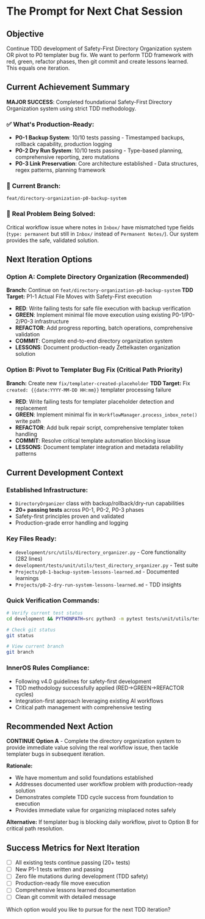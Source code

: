 # The Prompt for Next Chat Session

## Objective
Continue TDD development of Safety-First Directory Organization system OR pivot to P0 templater bug fix. We want to perform TDD framework with red, green, refactor phases, then git commit and create lessons learned. This equals one iteration.

## Current Achievement Summary
**MAJOR SUCCESS**: Completed foundational Safety-First Directory Organization system using strict TDD methodology.

### ✅ **What's Production-Ready:**
- **P0-1 Backup System**: 10/10 tests passing - Timestamped backups, rollback capability, production logging
- **P0-2 Dry Run System**: 10/10 tests passing - Type-based planning, comprehensive reporting, zero mutations
- **P0-3 Link Preservation**: Core architecture established - Data structures, regex patterns, planning framework

### 📁 **Current Branch:** 
`feat/directory-organization-p0-backup-system` 

### 🎯 **Real Problem Being Solved:**
Critical workflow issue where notes in `Inbox/` have mismatched type fields (`type: permanent` but still in `Inbox/` instead of `Permanent Notes/`). Our system provides the safe, validated solution.

## Next Iteration Options

### **Option A: Complete Directory Organization (Recommended)**
**Branch:** Continue on `feat/directory-organization-p0-backup-system` 
**TDD Target:** P1-1 Actual File Moves with Safety-First execution
- **RED**: Write failing tests for safe file execution with backup verification
- **GREEN**: Implement minimal file move execution using existing P0-1/P0-2/P0-3 infrastructure  
- **REFACTOR**: Add progress reporting, batch operations, comprehensive validation
- **COMMIT**: Complete end-to-end directory organization system
- **LESSONS**: Document production-ready Zettelkasten organization solution

### **Option B: Pivot to Templater Bug Fix (Critical Path Priority)**  
**Branch:** Create new `fix/templater-created-placeholder` 
**TDD Target:** Fix `created: {{date:YYYY-MM-DD HH:mm}}` templater processing failure
- **RED**: Write failing tests for templater placeholder detection and replacement
- **GREEN**: Implement minimal fix in `WorkflowManager.process_inbox_note()` write path
- **REFACTOR**: Add bulk repair script, comprehensive templater token handling
- **COMMIT**: Resolve critical template automation blocking issue  
- **LESSONS**: Document templater integration and metadata reliability patterns

## Current Development Context

### **Established Infrastructure:**
- `DirectoryOrganizer` class with backup/rollback/dry-run capabilities
- **20+ passing tests** across P0-1, P0-2, P0-3 phases
- Safety-first principles proven and validated
- Production-grade error handling and logging

### **Key Files Ready:**
- `development/src/utils/directory_organizer.py` - Core functionality (282 lines)
- `development/tests/unit/utils/test_directory_organizer.py` - Test suite
- `Projects/p0-1-backup-system-lessons-learned.md` - Documented learnings
- `Projects/p0-2-dry-run-system-lessons-learned.md` - TDD insights

### **Quick Verification Commands:**
```bash
# Verify current test status
cd development && PYTHONPATH=src python3 -m pytest tests/unit/utils/test_directory_organizer.py -v

# Check git status
git status

# View current branch
git branch
```

### **InnerOS Rules Compliance:**
- Following v4.0 guidelines for safety-first development
- TDD methodology successfully applied (RED→GREEN→REFACTOR cycles)
- Integration-first approach leveraging existing AI workflows
- Critical path management with comprehensive testing

## Recommended Next Action

**CONTINUE Option A** - Complete the directory organization system to provide immediate value solving the real workflow issue, then tackle templater bugs in subsequent iteration.

**Rationale:** 
- We have momentum and solid foundations established
- Addresses documented user workflow problem with production-ready solution
- Demonstrates complete TDD cycle success from foundation to execution
- Provides immediate value for organizing misplaced notes safely

**Alternative:** If templater bug is blocking daily workflow, pivot to Option B for critical path resolution.

## Success Metrics for Next Iteration
- [ ] All existing tests continue passing (20+ tests)
- [ ] New P1-1 tests written and passing
- [ ] Zero file mutations during development (TDD safety)
- [ ] Production-ready file move execution
- [ ] Comprehensive lessons learned documentation
- [ ] Clean git commit with detailed message

Which option would you like to pursue for the next TDD iteration?
